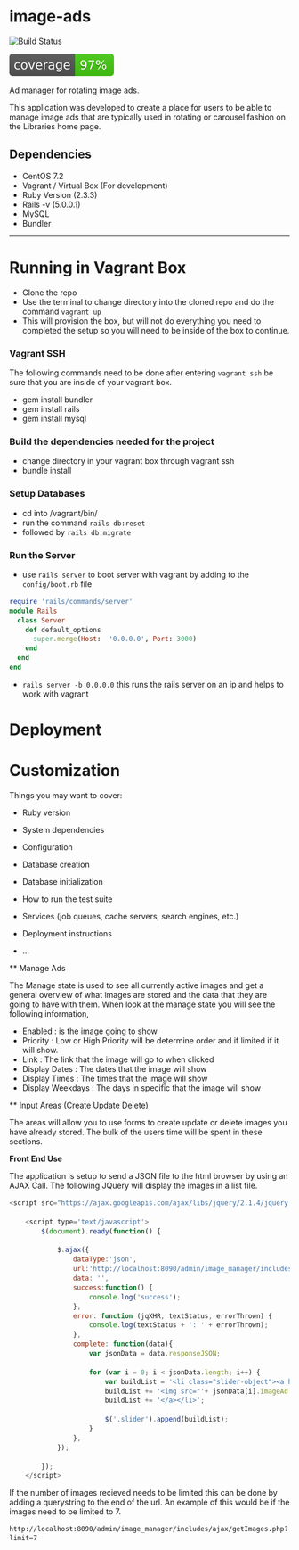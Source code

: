 # image-ads

[![Build Status](https://travis-ci.org/wvulibraries/image-ads.svg?branch=master)](https://travis-ci.org/wvulibraries/image-ads)

![Coverage Status](https://github.com/wvulibraries/image-ads/blob/master/Rotating-Homepage-Ads/coverage/coverage.svg)

Ad manager for rotating image ads.

This application was developed to create a place for users to be able to manage image ads that are typically used in rotating or carousel fashion on the Libraries home page.  

## Dependencies
  - CentOS 7.2
  - Vagrant / Virtual Box (For development)
  - Ruby Version (2.3.3)
  - Rails -v (5.0.0.1)
  - MySQL
  - Bundler

---

# Running in Vagrant Box

  - Clone the repo
  - Use the terminal to change directory into the cloned repo and do the command `vagrant up`
  - This will provision the box, but will not do everything you need to completed the setup so you will need to be inside of the box to continue.

### Vagrant SSH

  The following commands need to be done after entering `vagrant ssh` be sure that you are inside of your vagrant box.  
  - gem install bundler
  - gem install rails
  - gem install mysql

### Build the dependencies needed for the project
  - change directory in your vagrant box through vagrant ssh
  - bundle install

### Setup Databases
  - cd into /vagrant/bin/
  - run the command `rails db:reset`
  - followed by  `rails db:migrate`

### Run the Server
  - use `rails server` to boot server with vagrant by adding to the `config/boot.rb` file

  ```ruby
  require 'rails/commands/server'
  module Rails
    class Server
      def default_options
        super.merge(Host:  '0.0.0.0', Port: 3000)
      end
    end
  end
  ```

  - `rails server -b 0.0.0.0` this runs the rails server on an ip and helps to work with vagrant

# Deployment

# Customization

Things you may want to cover:

* Ruby version

* System dependencies

* Configuration

* Database creation

* Database initialization

* How to run the test suite

* Services (job queues, cache servers, search engines, etc.)

* Deployment instructions

* ...


** Manage Ads

The Manage state is used to see all currently active images and get a general overview of what images are stored and the data that they are going to have with them.  When look at the manage state you will see the following information,

 - Enabled : is the image going to show
 - Priority : Low or High Priority will be determine order and if limited if it will show.  
 - Link : The link that the image will go to when clicked
 - Display Dates : The dates that the image will show
 - Display Times : The times that the image will show
 - Display Weekdays : The days in specific that the image will show

** Input Areas (Create Update Delete)

The areas will allow you to use forms to create update or delete images you have already stored.  The bulk of the users time will be spent in these sections.

**Front End Use**

The application is setup to send a JSON file to the html browser by using an AJAX Call. The following JQuery will display the images in a list file.   

``` javascript
<script src="https://ajax.googleapis.com/ajax/libs/jquery/2.1.4/jquery.min.js"></script>

    <script type='text/javascript'>
        $(document).ready(function() {

            $.ajax({
                dataType:'json',
                url:'http://localhost:8090/admin/image_manager/includes/ajax/getImages.php',
                data: '',
                success:function() {
                    console.log('success');
                },
                error: function (jqXHR, textStatus, errorThrown) {
                    console.log(textStatus + ': ' + errorThrown);
                },
                complete: function(data){
                    var jsonData = data.responseJSON;

                    for (var i = 0; i < jsonData.length; i++) {
                        var buildList = '<li class="slider-object"><a href="' + jsonData[i].actionURL +'">';
                        buildList += '<img src="'+ jsonData[i].imageAd +'" alt="' + jsonData[i].altText + '" title="' + jsonData[i].name + '" />';
                        buildList += '</a></li>';

                        $('.slider').append(buildList);
                    }
                },
            });

        });
    </script>
 ```


If the number of images recieved needs to be limited this can be done by adding a querystring to the end of the url.  An example of this would be if the images need to be limited to 7.  

	http://localhost:8090/admin/image_manager/includes/ajax/getImages.php?limit=7
